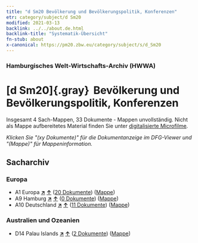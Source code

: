 ```yaml
---
title: "d Sm20 Bevölkerung und Bevölkerungspolitik, Konferenzen"
etr: category/subject/d Sm20
modified: 2021-03-13
backlink: ../../about.de.html
backlink-title: "Systematik-Übersicht"
fn-stub: about
x-canonical: https://pm20.zbw.eu/category/subject/s/d_Sm20
---
```


### Hamburgisches Welt-Wirtschafts-Archiv (HWWA)
# [d Sm20]{.gray}&#8201; Bevölkerung und Bevölkerungspolitik, Konferenzen&#160; 




Insgesamt 4 Sach-Mappen, 33 Dokumente - Mappen unvollständig.
Nicht als Mappe aufbereitetes Material finden Sie unter [digitalisierte Microfilme](/film/h1_sh.de.html).

_Klicken Sie "(xy Dokumente)" für die Dokumentanzeige im DFG-Viewer und "(Mappe)" für Mappeninformation._

## Sacharchiv




### Europa

- A1 Europa [**&nearr;**](../../../geo/i/140892/about.de.html "Europa (alle Mappen)") [**&uarr;**](../../../geo/about.de.html#A1 "Ländersystematik") (<a href="https://pm20.zbw.eu/dfgview/sh/140892,150369" title="über: Europa : Bevölkerung und Bevölkerungspolitik, Konferenzen" target="_blank">20 Dokumente</a>) ([Mappe](../../../../folder/sh/1408xx/140892/1503xx/150369/about.de.html))
- A9 Hamburg [**&nearr;**](../../../geo/i/140905/about.de.html "Hamburg (alle Mappen)") [**&uarr;**](../../../geo/about.de.html#A9 "Ländersystematik") (<a href="https://pm20.zbw.eu/dfgview/sh/140905,150369" title="über: Hamburg : Bevölkerung und Bevölkerungspolitik, Konferenzen" target="_blank">0 Dokumente</a>) ([Mappe](../../../../folder/sh/1409xx/140905/1503xx/150369/about.de.html))
- A10 Deutschland [**&nearr;**](../../../geo/i/126128/about.de.html "Deutschland (alle Mappen)") [**&uarr;**](../../../geo/about.de.html#A10 "Ländersystematik") (<a href="https://pm20.zbw.eu/dfgview/sh/126128,150369" title="über: Deutschland : Bevölkerung und Bevölkerungspolitik, Konferenzen" target="_blank">11 Dokumente</a>) ([Mappe](../../../../folder/sh/1261xx/126128/1503xx/150369/about.de.html))

### Australien und Ozeanien

- D14 Palau Islands [**&nearr;**](../../../geo/i/141614/about.de.html "Palau Islands (alle Mappen)") [**&uarr;**](../../../geo/about.de.html#D14 "Ländersystematik") (<a href="https://pm20.zbw.eu/dfgview/sh/141614,150369" title="über: Palau Islands : Bevölkerung und Bevölkerungspolitik, Konferenzen" target="_blank">2 Dokumente</a>) ([Mappe](../../../../folder/sh/1416xx/141614/1503xx/150369/about.de.html))


